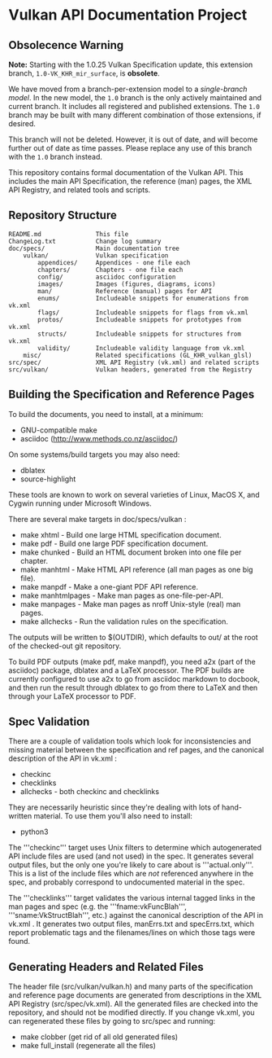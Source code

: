 Vulkan API Documentation Project
================================

Obsolecence Warning
-------------------

**Note:** Starting with the 1.0.25 Vulkan Specification update, this
extension branch, `1.0-VK_KHR_mir_surface`, is **obsolete**.

We have moved from a branch-per-extension model to a *single-branch model*.
In the new model, the `1.0` branch is the only actively maintained and
current branch. It includes all registered and published extensions. The
`1.0` branch may be built with many different combination of those
extensions, if desired.

This branch will not be deleted. However, it is out of date, and will become
further out of date as time passes. Please replace any use of this branch
with the `1.0` branch instead.

This repository contains formal documentation of the Vulkan API. This
includes the main API Specification, the reference (man) pages, the XML API
Registry, and related tools and scripts.

Repository Structure
--------------------

```
README.md               This file
ChangeLog.txt           Change log summary
doc/specs/              Main documentation tree
    vulkan/             Vulkan specification
        appendices/     Appendices - one file each
        chapters/       Chapters - one file each
        config/         asciidoc configuration
        images/         Images (figures, diagrams, icons)
        man/            Reference (manual) pages for API
        enums/          Includeable snippets for enumerations from vk.xml
        flags/          Includeable snippets for flags from vk.xml
        protos/         Includeable snippets for prototypes from vk.xml
        structs/        Includeable snippets for structures from vk.xml
        validity/       Includeable validity language from vk.xml
    misc/               Related specifications (GL_KHR_vulkan_glsl)
src/spec/               XML API Registry (vk.xml) and related scripts
src/vulkan/             Vulkan headers, generated from the Registry
```

Building the Specification and Reference Pages
----------------------------------------------

To build the documents, you need to install, at a minimum:

* GNU-compatible make
* asciidoc (http://www.methods.co.nz/asciidoc/)

On some systems/build targets you may also need:

* dblatex
* source-highlight

These tools are known to work on several varieties of Linux, MacOS X, and
Cygwin running under Microsoft Windows.

There are several make targets in doc/specs/vulkan :

* make xhtml - Build one large HTML specification document.
* make pdf - Build one large PDF specification document.
* make chunked - Build an HTML document broken into one file per chapter.
* make manhtml - Make HTML API reference (all man pages as one big file).
* make manpdf - Make a one-giant PDF API reference.
* make manhtmlpages - Make man pages as one-file-per-API.
* make manpages - Make man pages as nroff Unix-style (real) man pages.
* make allchecks - Run the validation rules on the specification.

The outputs will be written to $(OUTDIR), which defaults to out/ at the root
of the checked-out git repository.

To build PDF outputs (make pdf, make manpdf), you need a2x (part of the
asciidoc) package, dblatex and a LaTeX processor. The PDF builds are
currently configured to use a2x to go from asciidoc markdown to docbook, and
then run the result through dblatex to go from there to LaTeX and then
through your LaTeX processor to PDF.

Spec Validation
---------------

There are a couple of validation tools which look for inconsistencies and
missing material between the specification and ref pages, and the canonical
description of the API in vk.xml :

* checkinc
* checklinks
* allchecks - both checkinc and checklinks

They are necessarily heuristic since they're dealing with lots of
hand-written material. To use them you'll also need to install:

* python3

The '''checkinc''' target uses Unix filters to determine which autogenerated
API include files are used (and not used) in the spec. It generates several
output files, but the only one you're likely to care about is
'''actual.only'''. This is a list of the include files which are *not*
referenced anywhere in the spec, and probably correspond to undocumented
material in the spec.

The '''checklinks''' target validates the various internal tagged links in
the man pages and spec (e.g. the '''fname:vkFuncBlah''',
'''sname:VkStructBlah''', etc.) against the canonical description of the API
in vk.xml . It generates two output files, manErrs.txt and specErrs.txt,
which report problematic tags and the filenames/lines on which those tags
were found.


Generating Headers and Related Files
------------------------------------

The header file (src/vulkan/vulkan.h) and many parts of the specification
and reference page documents are generated from descriptions in the XML API
Registry (src/spec/vk.xml). All the generated files are checked into the
repository, and should not be modified directly. If you change vk.xml,
you can regenerated these files by going to src/spec and running:

* make clobber (get rid of all old generated files)
* make full_install (regenerate all the files)
